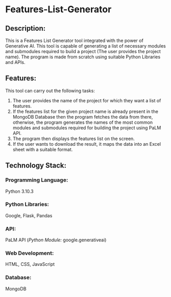 # Features-List-Generator

## Description:
This is a Features List Generator tool integrated with the power of Generative AI. This tool is capable of generating a list of necessary modules and submodules required to build a project (The user provides the project name).
The program is made from scratch using suitable Python Libraries and APIs. 

## Features:
This tool can carry out the following tasks:
1. The user provides the name of the project for which they want a list of features.
2. If the features list for the given project name is already present in the MongoDB Database then the program fetches the data from there, otherwise, the program generates the names of the most common modules and submodules required for building the project using PaLM API.
3. The program then displays the features list on the screen.
4. If the user wants to download the result, it maps the data into an Excel sheet with a suitable format.

## Technology Stack:
### Programming Language:
Python 3.10.3
### Python Libraries:
Google, Flask, Pandas
### API:
PaLM API (_Python Module:_ google.generativeai)
### Web Development:
HTML, CSS, JavaScript
### Database:
MongoDB
